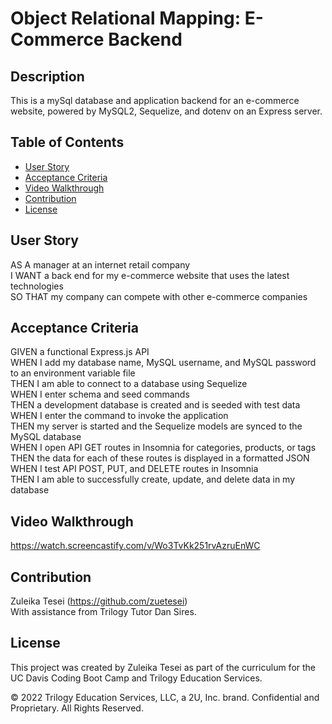 # Object Relational Mapping: E-Commerce Backend

## Description
This is a mySql database and application backend for an e-commerce website, powered by MySQL2, Sequelize, and dotenv on an Express server. 

## Table of Contents
- [User Story](#user-story)
- [Acceptance Criteria](#acceptance-criteria)
- [Video Walkthrough](#video-walkthrough)
- [Contribution](#contribution)
- [License](#license)

## User Story
AS A manager at an internet retail company <br>
I WANT a back end for my e-commerce website that uses the latest technologies <br>
SO THAT my company can compete with other e-commerce companies <br>

## Acceptance Criteria
GIVEN a functional Express.js API <br>
WHEN I add my database name, MySQL username, and MySQL password to an environment  variable file <br>
THEN I am able to connect to a database using Sequelize <br>
WHEN I enter schema and seed commands <br>
THEN a development database is created and is seeded with test data <br>
WHEN I enter the command to invoke the application <br>
THEN my server is started and the Sequelize models are synced to the MySQL database <br>
WHEN I open API GET routes in Insomnia for categories, products, or tags <br>
THEN the data for each of these routes is displayed in a formatted JSON <br>
WHEN I test API POST, PUT, and DELETE routes in Insomnia <br>
THEN I am able to successfully create, update, and delete data in my database <br>

## Video Walkthrough 
https://watch.screencastify.com/v/Wo3TvKk251rvAzruEnWC

## Contribution
Zuleika Tesei (https://github.com/zuetesei) <br>
With assistance from Trilogy Tutor Dan Sires. 

## License
This project was created by Zuleika Tesei as part of the curriculum for the UC Davis Coding Boot Camp and Trilogy Education Services.

© 2022 Trilogy Education Services, LLC, a 2U, Inc. brand. Confidential and Proprietary. All Rights Reserved.

